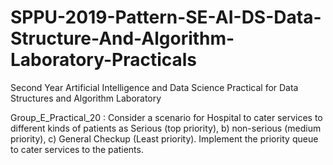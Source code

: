 # SPPU-2019-Pattern-SE-AI-DS-Data-Structure-And-Algorithm-Laboratory-Practicals
Second Year Artificial Intelligence and Data Science Practical for Data Structures and Algorithm Laboratory

Group_E_Practical_20 : Consider a scenario for Hospital to cater services to different kinds of patients as Serious
(top priority), b) non-serious (medium priority), c) General Checkup (Least priority).
Implement the priority queue to cater services to the patients.
